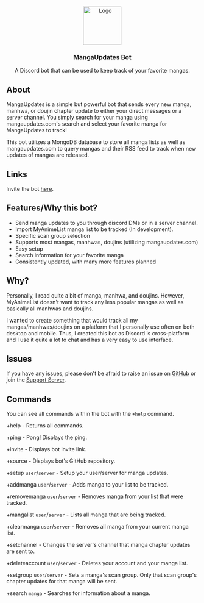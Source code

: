 </br>
<p align="center">
  <a href="https://discord.com/oauth2/authorize?client_id=880694914365685781&scope=bot&permissions=268856384" style:"margin-bottom: 0;">
    <img src="https://github.com/ohashizu/mangaupdates-bot/blob/master/icon.png" alt="Logo" width="100" height="100">
  </a>
  <h3 align="center">MangaUpdates Bot</h3>
  <p align="center">A Discord bot that can be used to keep track of your favorite mangas.</p>
</p>

## About

MangaUpdates is a simple but powerful bot that sends every new manga, manhwa, or doujin chapter update to either your direct messages or a server channel. You simply search for your manga using mangaupdates.com's search and select your favorite manga for MangaUpdates to track!

This bot utilizes a MongoDB database to store all manga lists as well as mangaupdates.com to query mangas and their RSS feed to track when new updates of mangas are released.

## Links

Invite the bot [here](https://discord.com/oauth2/authorize?client_id=880694914365685781&scope=bot&permissions=268856384).

## Features/Why this bot?

- Send manga updates to you through discord DMs or in a server channel.
- Import MyAnimeList manga list to be tracked (In development).
- Specific scan group selection
- Supports most mangas, manhwas, doujins (utilizing mangaupdates.com)
- Easy setup
- Search information for your favorite manga
- Consistently updated, with many more features planned

## Why?

Personally, I read quite a bit of manga, manhwa, and doujins. However, MyAnimeList doesn't want to track any less popular mangas as well as basically all manhwas and doujins.

I wanted to create something that would track all my mangas/manhwas/doujins on a platform that I personally use often on both desktop and mobile. Thus, I created this bot as Discord is cross-platform and I use it quite a lot to chat and has a very easy to use interface.

## Issues

If you have any issues, please don't be afraid to raise an issue on [GitHub](https://github.com/ohashizu/mangaupdates-bot) or join the [Support Server](https://discord.gg/UcYspqftTF).

## Commands

You can see all commands within the bot with the `+help` command.

+help - Returns all commands.

+ping - Pong! Displays the ping.

+invite - Displays bot invite link.

+source - Displays bot's GitHub repository.

+setup `user`/`server` - Setup your user/server for manga updates.

+addmanga `user`/`server` - Adds manga to your list to be tracked.

+removemanga `user`/`server` - Removes manga from your list that were tracked.

+mangalist `user`/`server` - Lists all manga that are being tracked.

+clearmanga `user`/`server` - Removes all manga from your current manga list.

+setchannel - Changes the server's channel that manga chapter updates are sent to.

+deleteaccount `user`/`server` - Deletes your account and your manga list.

+setgroup `user`/`server` - Sets a manga's scan group. Only that scan group's chapter updates for that manga will be sent.

+search `manga` - Searches for information about a manga.

